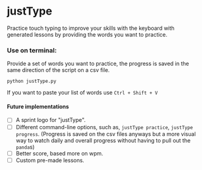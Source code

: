 # justType
Practice touch typing to improve your skills with the keyboard with generated lessons by providing the words you want to practice.



### Use on terminal:
Provide a set of words you want to practice, the progress is saved in the same direction of the script on a csv file.

`python justType.py`


If you want to paste your list of words use `Ctrl + Shift + V`

#### Future implementations

- [ ] A sprint logo for "justType".
- [ ] Different command-line options, such as, `justType practice`, `justType progress`.
	(Progress is saved on the csv files anyways but a more visual way to watch daily and overall progress without having to pull out the `panda`s)
- [ ] Better score, based more on wpm.
- [ ] Custom pre-made lessons.
